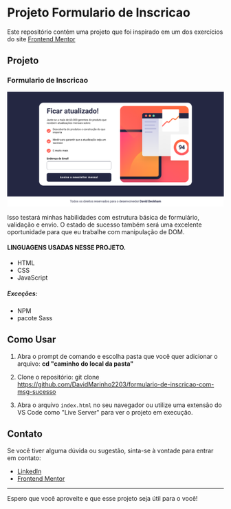 # Projeto Formulario de Inscricao

Este repositório contém uma projeto que foi inspirado em um dos exercícios do site [Frontend Mentor](https://www.frontendmentor.io/)


## Projeto

### Formulario de Inscricao

![Formulario de Inscricao](./assets/img/screenshot.png)

Isso testará minhas habilidades com estrutura básica de formulário, validação e envio. O estado de sucesso também será uma excelente oportunidade para que eu trabalhe com manipulação de DOM.

#### LINGUAGENS USADAS NESSE PROJETO.

- HTML
- CSS
- JavaScript

##### Exceções:

- NPM
- pacote Sass


## Como Usar
1. Abra o prompt de comando e escolha pasta que você quer adicionar o arquivo:
   **cd "caminho do local da pasta"**

2. Clone o repositório:
   git clone https://github.com/DavidMarinho2203/formulario-de-inscricao-com-msg-sucesso

3. Abra o arquivo `index.html` no seu navegador ou utilize uma extensão do VS Code como "Live Server" para ver o projeto em execução.

## Contato

Se você tiver alguma dúvida ou sugestão, sinta-se à vontade para entrar em contato:

- [LinkedIn](https://www.linkedin.com/in/david-beckham-278644227/)
- [Frontend Mentor](https://www.frontendmentor.io/profile/DavidMarinho2203)

---

Espero que você aproveite e que esse projeto seja útil para o você!

